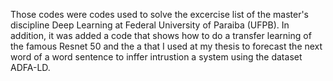  Those codes were codes used to solve the excercise list of the master's discipline Deep Learning at Federal University of Paraiba (UFPB).
 In addition, it was added a code that shows how to do a transfer learning of the famous Resnet 50 and the a that I used at my thesis to forecast the next word of a word sentence to inffer intrustion a system using the dataset ADFA-LD.
